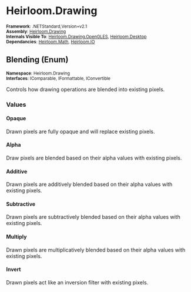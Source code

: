 # Heirloom.Drawing

<small>**Framework**: .NETStandard,Version=v2.1</small>  
<small>**Assembly**: [Heirloom.Drawing](../Heirloom.Drawing/Heirloom.Drawing.md)</small>  
<small>**Internals Visible To**: [Heirloom.Drawing.OpenGLES](../Heirloom.Drawing.OpenGLES/Heirloom.Drawing.OpenGLES.md), [Heirloom.Desktop](../Heirloom.Desktop/Heirloom.Desktop.md)</small>  
<small>**Dependancies**: [Heirloom.Math](../Heirloom.Math/Heirloom.Math.md), [Heirloom.IO](../Heirloom.IO/Heirloom.IO.md)</small>  

## Blending (Enum)
<small>**Namespace**: Heirloom.Drawing</small>  
<small>**Interfaces**: IComparable, IFormattable, IConvertible</small>  

Controls how drawing operations are blended into existing pixels.

### Values

#### Opaque
<member name="F:Heirloom.Drawing.Blending.Opaque">
  <summary>
            Drawn pixels are fully opaque and will replace existing pixels.
            </summary>
</member>

#### Alpha
<member name="F:Heirloom.Drawing.Blending.Alpha">
  <summary>
            Draw pixels are blended based on their alpha values with existing pixels.
            </summary>
</member>

#### Additive
<member name="F:Heirloom.Drawing.Blending.Additive">
  <summary>
            Drawn pixels are additively blended based on their alpha values with existing pixels.
            </summary>
</member>

#### Subtractive
<member name="F:Heirloom.Drawing.Blending.Subtractive">
  <summary>
            Drawn pixels are subtractively blended based on their alpha values with existing pixels.
            </summary>
</member>

#### Multiply
<member name="F:Heirloom.Drawing.Blending.Multiply">
  <summary>
            Drawn pixels are multiplicatively blended based on their alpha values with existing pixels.
            </summary>
</member>

#### Invert
<member name="F:Heirloom.Drawing.Blending.Invert">
  <summary>
            Drawn pixels act like an inversion filter with existing pixels.
            </summary>
</member>

